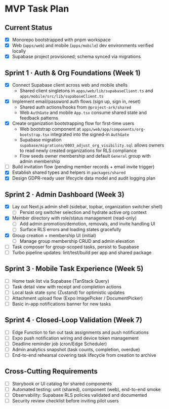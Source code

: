 # MVP Task Plan

## Current Status
- [x] Monorepo bootstrapped with pnpm workspace
- [x] Web (`apps/web`) and mobile (`apps/mobile`) dev environments verified locally
- [x] Supabase project provisioned; schema synced via migrations

## Sprint 1 · Auth & Org Foundations (Week 1)
- [x] Connect Supabase client across web and mobile shells
  - Shared client singletons in `apps/web/lib/supabaseClient.ts` and `apps/mobile/src/lib/supabaseClient.ts`
- [x] Implement email/password auth flows (sign up, sign in, reset)
  - Shared auth actions/hooks from `@project-ark/shared`
  - Web `AuthGate` and mobile `App.tsx` consume shared state and feedback patterns
- [x] Create organization bootstrapping flow for first-time users
  - Web bootstrap component at `apps/web/app/components/org-bootstrap.tsx` integrated into the signed-in `AuthGate`
  - Supabase migration `supabase/migrations/0003_adjust_org_visibility.sql` allows owners to read newly created organizations for RLS compliance
  - Flow seeds owner membership and default `General` group with admin membership
- [ ] Build invitation flow (pending member records + email invite trigger)
- [x] Establish shared types and helpers in `packages/shared`
- [x] Design GDPR-ready user lifecycle data model and audit logging plan

## Sprint 2 · Admin Dashboard (Week 3)
- [x] Lay out Next.js admin shell (sidebar, topbar, organization switcher shell)
  - [ ] Persist org switcher selection and hydrate active org context
- [x] Member directory with role/status management (read-only)
  - [ ] Add admin promotion/demotion, removals, and invite handling UI
  - [ ] Surface RLS errors and loading states gracefully
- [x] Group creation + membership UI (initial)
  - [ ] Manage group membership CRUD and admin elevation
- [ ] Task composer for group-scoped tasks, persist to Supabase
- [ ] Turbo pipeline updates: lint/test/build per app and shared package

## Sprint 3 · Mobile Task Experience (Week 5)
- [ ] Home task list via Supabase (TanStack Query)
- [ ] Task detail view with receipt and completion actions
- [ ] Local task state sync (Zustand) for optimistic updates
- [ ] Attachment upload flow (Expo ImagePicker / DocumentPicker)
- [ ] Basic in-app notifications banner for new tasks

## Sprint 4 · Closed-Loop Validation (Week 7)
- [ ] Edge Function to fan out task assignments and push notifications
- [ ] Expo push notification wiring and device token management
- [ ] Deadline reminder job (cron/Edge Scheduler)
- [ ] Admin analytics snapshot (task counts, completion, overdue)
- [ ] End-to-end rehearsal covering task lifecycle from creation to archive

## Cross-Cutting Requirements
- [ ] Storybook or UI catalog for shared components
- [ ] Automated testing: unit (shared), component (web), end-to-end smoke
- [ ] Observability: Supabase RLS policies validated and documented
- [ ] Security review checklist before inviting pilot users
